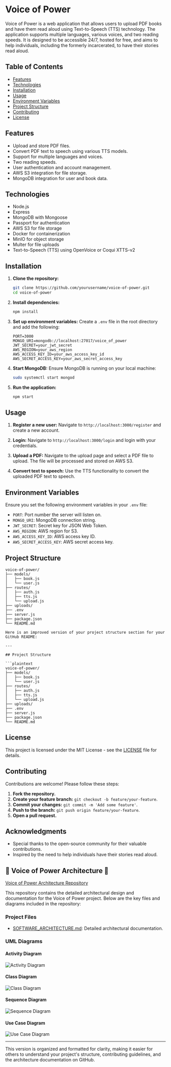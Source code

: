 # Voice of Power

Voice of Power is a web application that allows users to upload PDF books and have them read aloud using Text-to-Speech (TTS) technology. The application supports multiple languages, various voices, and two reading speeds. It is designed to be accessible 24/7, hosted for free, and aims to help individuals, including the formerly incarcerated, to have their stories read aloud.

## Table of Contents

- [Features](#features)
- [Technologies](#technologies)
- [Installation](#installation)
- [Usage](#usage)
- [Environment Variables](#environment-variables)
- [Project Structure](#project-structure)
- [Contributing](#contributing)
- [License](#license)

## Features

- Upload and store PDF files.
- Convert PDF text to speech using various TTS models.
- Support for multiple languages and voices.
- Two reading speeds.
- User authentication and account management.
- AWS S3 integration for file storage.
- MongoDB integration for user and book data.

## Technologies

- Node.js
- Express
- MongoDB with Mongoose
- Passport for authentication
- AWS S3 for file storage
- Docker for containerization
- MinIO for object storage
- Multer for file uploads
- Text-to-Speech (TTS) using OpenVoice or Coqui XTTS-v2

## Installation

1. **Clone the repository:**
    ```bash
    git clone https://github.com/yourusername/voice-of-power.git
    cd voice-of-power
    ```

2. **Install dependencies:**
    ```bash
    npm install
    ```

3. **Set up environment variables:**
    Create a `.env` file in the root directory and add the following:
    ```plaintext
    PORT=3000
    MONGO_URI=mongodb://localhost:27017/voice_of_power
    JWT_SECRET=your_jwt_secret
    AWS_REGION=your_aws_region
    AWS_ACCESS_KEY_ID=your_aws_access_key_id
    AWS_SECRET_ACCESS_KEY=your_aws_secret_access_key
    ```

4. **Start MongoDB:**
    Ensure MongoDB is running on your local machine:
    ```bash
    sudo systemctl start mongod
    ```

5. **Run the application:**
    ```bash
    npm start
    ```

## Usage

1. **Register a new user:**
    Navigate to `http://localhost:3000/register` and create a new account.

2. **Login:**
    Navigate to `http://localhost:3000/login` and login with your credentials.

3. **Upload a PDF:**
    Navigate to the upload page and select a PDF file to upload. The file will be processed and stored on AWS S3.

4. **Convert text to speech:**
    Use the TTS functionality to convert the uploaded PDF text to speech.

## Environment Variables

Ensure you set the following environment variables in your `.env` file:

- `PORT`: Port number the server will listen on.
- `MONGO_URI`: MongoDB connection string.
- `JWT_SECRET`: Secret key for JSON Web Token.
- `AWS_REGION`: AWS region for S3.
- `AWS_ACCESS_KEY_ID`: AWS access key ID.
- `AWS_SECRET_ACCESS_KEY`: AWS secret access key.

## Project Structure

```plaintext
voice-of-power/
├── models/
│   ├── book.js
│   └── user.js
├── routes/
│   ├── auth.js
│   ├── tts.js
│   └── upload.js
├── uploads/
├── .env
├── server.js
├── package.json
└── README.md

Here is an improved version of your project structure section for your GitHub README:

---

## Project Structure

```plaintext
voice-of-power/
├── models/
│   ├── book.js
│   └── user.js
├── routes/
│   ├── auth.js
│   ├── tts.js
│   └── upload.js
├── uploads/
├── .env
├── server.js
├── package.json
└── README.md
```

## License

This project is licensed under the MIT License - see the [LICENSE](LICENSE) file for details.

## Contributing

Contributions are welcome! Please follow these steps:

1. **Fork the repository.**
2. **Create your feature branch:** `git checkout -b feature/your-feature`.
3. **Commit your changes:** `git commit -m 'Add some feature'`.
4. **Push to the branch:** `git push origin feature/your-feature`.
5. **Open a pull request.**

## Acknowledgments

- Special thanks to the open-source community for their valuable contributions.
- Inspired by the need to help individuals have their stories read aloud.

## 📁 Voice of Power Architecture 📁

[Voice of Power Architecture Repository](https://github.com/Styner2023/voice-of-power-architecture)

This repository contains the detailed architectural design and documentation for the Voice of Power project. Below are the key files and diagrams included in the repository:

### Project Files

- [SOFTWARE_ARCHITECTURE.md](https://github.com/Styner2023/voice-of-power-architecture/blob/main/SOFTWARE_ARCHITECTURE.md): Detailed architectural documentation.

### UML Diagrams

#### Activity Diagram

![Activity Diagram](https://github.com/Styner2023/voice-of-power-architecture/raw/main/activity_diagram.png)

#### Class Diagram

![Class Diagram](https://github.com/Styner2023/voice-of-power-architecture/raw/main/class_diagram.png)

#### Sequence Diagram

![Sequence Diagram](https://github.com/Styner2023/voice-of-power-architecture/raw/main/sequence_diagram.png)

#### Use Case Diagram

![Use Case Diagram](https://github.com/Styner2023/voice-of-power-architecture/raw/main/use_case_diagram.png)

---

This version is organized and formatted for clarity, making it easier for others to understand your project's structure, contributing guidelines, and the architecture documentation on GitHub.

